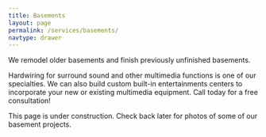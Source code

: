 ```yaml
---
title: Basements
layout: page
permalink: /services/basements/
navtype: drawer
---
```

We remodel older basements and finish previously unfinished basements.

Hardwiring for surround sound and other multimedia functions is one of our specialties. We can also build custom built-in entertainments centers to incorporate your new or existing multimedia equipment. Call today for a free consultation!

This page is under construction. Check back later for photos of some of our basement projects.
